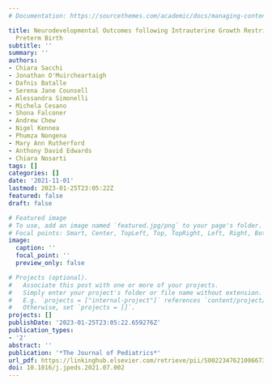 ```yaml
---
# Documentation: https://sourcethemes.com/academic/docs/managing-content/

title: Neurodevelopmental Outcomes following Intrauterine Growth Restriction and Very
  Preterm Birth
subtitle: ''
summary: ''
authors:
- Chiara Sacchi
- Jonathan O'Muircheartaigh
- Dafnis Batalle
- Serena Jane Counsell
- Alessandra Simonelli
- Michela Cesano
- Shona Falconer
- Andrew Chew
- Nigel Kennea
- Phumza Nongena
- Mary Ann Rutherford
- Anthony David Edwards
- Chiara Nosarti
tags: []
categories: []
date: '2021-11-01'
lastmod: 2023-01-25T23:05:22Z
featured: false
draft: false

# Featured image
# To use, add an image named `featured.jpg/png` to your page's folder.
# Focal points: Smart, Center, TopLeft, Top, TopRight, Left, Right, BottomLeft, Bottom, BottomRight.
image:
  caption: ''
  focal_point: ''
  preview_only: false

# Projects (optional).
#   Associate this post with one or more of your projects.
#   Simply enter your project's folder or file name without extension.
#   E.g. `projects = ["internal-project"]` references `content/project/deep-learning/index.md`.
#   Otherwise, set `projects = []`.
projects: []
publishDate: '2023-01-25T23:05:22.659276Z'
publication_types:
- '2'
abstract: ''
publication: '*The Journal of Pediatrics*'
url_pdf: https://linkinghub.elsevier.com/retrieve/pii/S0022347621006673
doi: 10.1016/j.jpeds.2021.07.002
---
```

